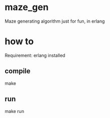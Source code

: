 # maze_gen
Maze generating algorithm just for fun, in erlang

# how to
Requirement: erlang installed 

## compile
make

## run
make run
